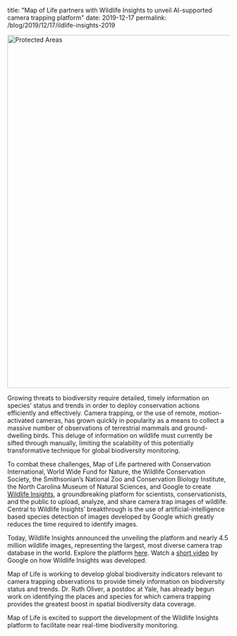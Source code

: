 title: "Map of Life partners with Wildlife Insights to unveil AI-supported camera trapping platform"
date: 2019-12-17
permalink: /blog/2019/12/17/ildlife-insights-2019


<div class="row padded">
    <div class="col-md-12 padded imgWrapper">
        <div class="center-block">
        <img class="center-block" alt="Protected Areas" src="https://mapoflife.github.io/landing/assets/content_static/blog/2019-12-17/wildlife_insights.png" width="800px" />
        </div>
    </div>
</div>

Growing threats to biodiversity require detailed, timely information on species’ status and trends in order to deploy conservation actions efficiently and effectively. Camera trapping, or the use of remote, motion-activated cameras, has grown quickly in popularity as a means to collect a massive number of observations of terrestrial mammals and ground-dwelling birds. This deluge of information on wildlife must currently be sifted through manually, limiting the scalability of this potentially transformative technique for global biodiversity monitoring.

To combat these challenges, Map of Life partnered with Conservation International, World Wide Fund for Nature, the Wildlife Conservation Society, the Smithsonian’s National Zoo and Conservation Biology Institute, the North Carolina Museum of Natural Sciences, and Google to create <a href="https://www.wildlifeinsights.org/" target="_blank">Wildlife Insights</a>, a groundbreaking platform for scientists, conservationists, and the public to upload, analyze, and share camera trap images of wildlife. Central to Wildlife Insights’ breakthrough is the use of artificial-intelligence based species detection of images developed by Google which greatly reduces the time required to identify images. 

Today, Wildlife Insights announced the unveiling the platform and nearly 4.5 million wildlife images, representing the largest, most diverse camera trap database in the world. Explore the platform <a href="https://www.wildlifeinsights.org/" target="_blank">here</a>. Watch a <a href="https://www.youtube.com/watch?v=qKgRbkCkRFY&amp=&feature=youtu.be" target="_blank">short video</a> by Google on how Wildlife Insights was developed.

Map of Life is working to develop global biodiversity indicators relevant to camera trapping observations to provide timely information on biodiversity status and trends. Dr. Ruth Oliver, a postdoc at Yale, has already begun work on identifying the places and species for which camera trapping provides the greatest boost in spatial biodiversity data coverage. 

Map of Life is excited to support the development of the Wildlife Insights platform to facilitate near real-time biodiversity monitoring.
